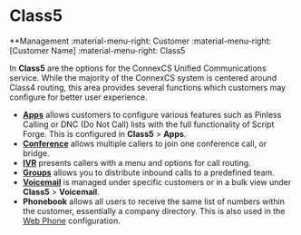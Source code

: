# Class5
**Management :material-menu-right: Customer :material-menu-right: [Customer Name] :material-menu-right: Class5

In **Class5** are the options for the ConnexCS Unified Communications service. While the majority of the ConnexCS system is centered around Class4 routing, this area provides several functions which customers may configure for better user experience.  

+ [**Apps**](https://docs.connexcs.com/class5/apps/) allows customers to configure various features such as Pinless Calling or DNC (Do Not Call) lists with the full functionality of Script Forge. This is configured in **Class5** > **Apps**. 
+ [**Conference**](https://docs.connexcs.com/creating-conference/) allows multiple callers to join one conference call, or bridge.
+ [**IVR**](https://docs.connexcs.com/creating-ivr/) presents callers with a menu and options for call routing.
+ [**Groups**](https://docs.connexcs.com/creating-group/) allows you to distribute inbound calls to a predefined team.
+ [**Voicemail**](https://docs.connexcs.com/class5/voicemail/) is managed under specific customers or in a bulk view under **Class5** > **Voicemail**. 
+ **Phonebook** allows all users to receive the same list of numbers within the customer, essentially a company directory. This is also used in the [Web Phone](https://docs.connexcs.com/setup/integrations/webphone/) configuration. 
